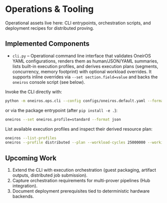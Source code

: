 # Operations & Tooling

Operational assets live here: CLI entrypoints, orchestration scripts, and deployment recipes for distributed proving.

## Implemented Components

- `cli.py` – Operational command line interface that validates OneirOS YAML configurations, renders them as human/JSON/YAML summaries, lists built-in execution profiles, and derives execution plans (segments, concurrency, memory footprint) with optional workload overrides. It supports inline overrides via `--set section.field=value` and backs the `oneiros` console script (see below).

Invoke the CLI directly with:

```bash
python -m oneiros.ops.cli --config configs/oneiros.default.yaml --format human
```

or via the package entrypoint (after `pip install -e .`):

```bash
oneiros --set oneiros.profile=standard --format json
```

List available execution profiles and inspect their derived resource plan:

```bash
oneiros --list-profiles
oneiros --profile distributed --plan --workload-cycles 25000000 --working-set 128MiB --format human
```

## Upcoming Work

1. Extend the CLI with execution orchestration (guest packaging, artifact outputs, distributed job submission).
2. Capture orchestration requirements for multi-prover pipelines (Hub integration).
3. Document deployment prerequisites tied to deterministic hardware backends.
